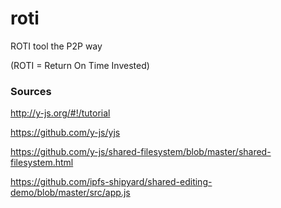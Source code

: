 # roti
ROTI tool the P2P way 

(ROTI = Return On Time Invested)



### Sources

http://y-js.org/#!/tutorial

https://github.com/y-js/yjs

https://github.com/y-js/shared-filesystem/blob/master/shared-filesystem.html

https://github.com/ipfs-shipyard/shared-editing-demo/blob/master/src/app.js